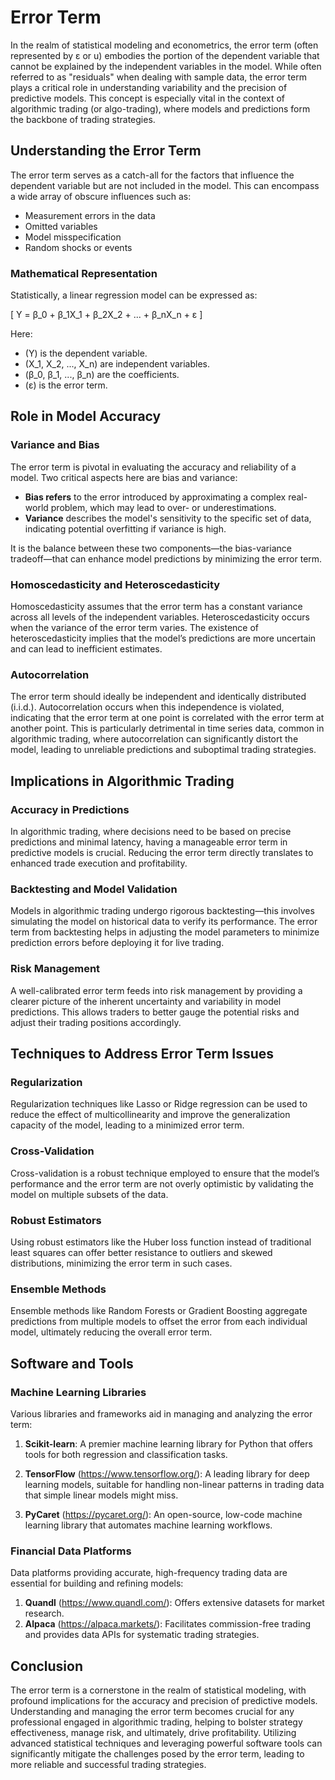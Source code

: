 # Error Term

In the realm of statistical modeling and econometrics, the error term (often represented by ε or u) embodies the portion of the dependent variable that cannot be explained by the independent variables in the model. While often referred to as "residuals" when dealing with sample data, the error term plays a critical role in understanding variability and the precision of predictive models. This concept is especially vital in the context of algorithmic trading (or algo-trading), where models and predictions form the backbone of trading strategies.

## Understanding the Error Term

The error term serves as a catch-all for the factors that influence the dependent variable but are not included in the model. This can encompass a wide array of obscure influences such as:
- Measurement errors in the data
- Omitted variables
- Model misspecification
- Random shocks or events

### Mathematical Representation

Statistically, a linear regression model can be expressed as:

\[ Y = β_0 + β_1X_1 + β_2X_2 + ... + β_nX_n + ε \]

Here:
- \(Y\) is the dependent variable.
- \(X_1, X_2, ..., X_n\) are independent variables.
- \(β_0, β_1, ..., β_n\) are the coefficients.
- \(ε\) is the error term.

## Role in Model Accuracy

### Variance and Bias

The error term is pivotal in evaluating the accuracy and reliability of a model. Two critical aspects here are bias and variance:

- **Bias refers** to the error introduced by approximating a complex real-world problem, which may lead to over- or underestimations.
- **Variance** describes the model's sensitivity to the specific set of data, indicating potential overfitting if variance is high.

It is the balance between these two components—the bias-variance tradeoff—that can enhance model predictions by minimizing the error term.

### Homoscedasticity and Heteroscedasticity

Homoscedasticity assumes that the error term has a constant variance across all levels of the independent variables. Heteroscedasticity occurs when the variance of the error term varies. The existence of heteroscedasticity implies that the model’s predictions are more uncertain and can lead to inefficient estimates.

### Autocorrelation

The error term should ideally be independent and identically distributed (i.i.d.). Autocorrelation occurs when this independence is violated, indicating that the error term at one point is correlated with the error term at another point. This is particularly detrimental in time series data, common in algorithmic trading, where autocorrelation can significantly distort the model, leading to unreliable predictions and suboptimal trading strategies.

## Implications in Algorithmic Trading

### Accuracy in Predictions

In algorithmic trading, where decisions need to be based on precise predictions and minimal latency, having a manageable error term in predictive models is crucial. Reducing the error term directly translates to enhanced trade execution and profitability.

### Backtesting and Model Validation

Models in algorithmic trading undergo rigorous backtesting—this involves simulating the model on historical data to verify its performance. The error term from backtesting helps in adjusting the model parameters to minimize prediction errors before deploying it for live trading.

### Risk Management

A well-calibrated error term feeds into risk management by providing a clearer picture of the inherent uncertainty and variability in model predictions. This allows traders to better gauge the potential risks and adjust their trading positions accordingly.

## Techniques to Address Error Term Issues

### Regularization

Regularization techniques like Lasso or Ridge regression can be used to reduce the effect of multicollinearity and improve the generalization capacity of the model, leading to a minimized error term.

### Cross-Validation

Cross-validation is a robust technique employed to ensure that the model’s performance and the error term are not overly optimistic by validating the model on multiple subsets of the data.

### Robust Estimators

Using robust estimators like the Huber loss function instead of traditional least squares can offer better resistance to outliers and skewed distributions, minimizing the error term in such cases.

### Ensemble Methods

Ensemble methods like Random Forests or Gradient Boosting aggregate predictions from multiple models to offset the error from each individual model, ultimately reducing the overall error term.

## Software and Tools

### Machine Learning Libraries

Various libraries and frameworks aid in managing and analyzing the error term:

1. **Scikit-learn**: A premier machine learning library for Python that offers tools for both regression and classification tasks.

2. **TensorFlow** (https://www.tensorflow.org/): A leading library for deep learning models, suitable for handling non-linear patterns in trading data that simple linear models might miss.

3. **PyCaret** (https://pycaret.org/): An open-source, low-code machine learning library that automates machine learning workflows.

### Financial Data Platforms

Data platforms providing accurate, high-frequency trading data are essential for building and refining models:

1. **Quandl** (https://www.quandl.com/): Offers extensive datasets for market research.
2. **Alpaca** (https://alpaca.markets/): Facilitates commission-free trading and provides data APIs for systematic trading strategies.

## Conclusion

The error term is a cornerstone in the realm of statistical modeling, with profound implications for the accuracy and precision of predictive models. Understanding and managing the error term becomes crucial for any professional engaged in algorithmic trading, helping to bolster strategy effectiveness, manage risk, and ultimately, drive profitability. Utilizing advanced statistical techniques and leveraging powerful software tools can significantly mitigate the challenges posed by the error term, leading to more reliable and successful trading strategies.